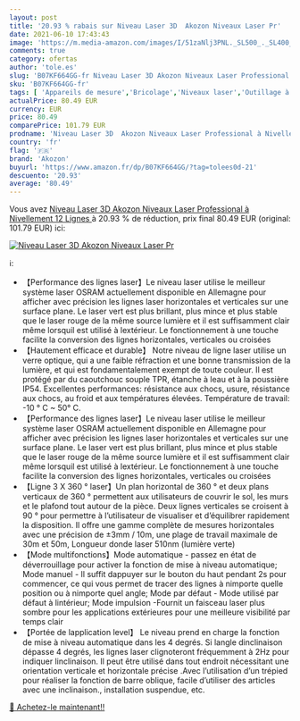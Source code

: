 ```yaml
---
layout: post
title: '20.93 % rabais sur Niveau Laser 3D  Akozon Niveaux Laser Pr'
date: 2021-06-10 17:43:43
image: 'https://m.media-amazon.com/images/I/51zaNlj3PNL._SL500_._SL400_.jpg'
comments: true
category: ofertas
author: 'tole.es'
slug: 'B07KF664GG-fr Niveau Laser 3D Akozon Niveaux Laser Professional à...'
sku: 'B07KF664GG-fr'
tags: [ 'Appareils de mesure','Bricolage','Niveaux laser','Outillage à main et électroportatif','Télémètres laser et accessoires','akozon', ]
actualPrice: 80.49 EUR
currency: EUR
price: 80.49
comparePrice: 101.79 EUR
prodname: 'Niveau Laser 3D  Akozon Niveaux Laser Professional à Nivellement  12 Lignes '
country: 'fr'
flag: '🇫🇷'
brand: 'Akozon'
buyurl: 'https://www.amazon.fr/dp/B07KF664GG/?tag=tolees0d-21'
descuento: '20.93'
average: '80.49'
---
```


Vous avez [Niveau Laser 3D  Akozon Niveaux Laser Professional à Nivellement  12 Lignes ](https://www.amazon.fr/dp/B07KF664GG/?tag=tolees0d-21)  à  20.93 % de réduction, prix final  80.49 EUR (original: 101.79 EUR) ici:

[![Niveau Laser 3D  Akozon Niveaux Laser Pr](https://m.media-amazon.com/images/I/51zaNlj3PNL._SL500_._SL400_.jpg)](https://www.amazon.fr/dp/B07KF664GG/?tag=tolees0d-21)

ℹ️:

- 【Performance des lignes laser】Le niveau laser utilise le meilleur système laser OSRAM actuellement disponible en Allemagne pour afficher avec précision les lignes laser horizontales et verticales sur une surface plane. Le laser vert est plus brillant, plus mince et plus stable que le laser rouge de la même source lumière et il est suffisamment clair même lorsquil est utilisé à lextérieur. Le fonctionnement à une touche facilite la conversion des lignes horizontales, verticales ou croisées
- 【Hautement efficace et durable】 Notre niveau de ligne laser utilise un verre optique, qui a une faible réfraction et une bonne transmission de la lumière, et qui est fondamentalement exempt de toute couleur. Il est protégé par du caoutchouc souple TPR, étanche à leau et à la poussière IP54. Excellentes performances: résistance aux chocs, usure, résistance aux chocs, au froid et aux températures élevées. Température de travail: -10 ° C ~ 50° C.
- 【Performance des lignes laser】Le niveau laser utilise le meilleur système laser OSRAM actuellement disponible en Allemagne pour afficher avec précision les lignes laser horizontales et verticales sur une surface plane. Le laser vert est plus brillant, plus mince et plus stable que le laser rouge de la même source lumière et il est suffisamment clair même lorsquil est utilisé à lextérieur. Le fonctionnement à une touche facilite la conversion des lignes horizontales, verticales ou croisées
- 【Ligne 3 X 360 ° laser】Un plan horizontal de 360 ​​° et deux plans verticaux de 360 ​​° permettent aux utilisateurs de couvrir le sol, les murs et le plafond tout autour de la pièce. Deux lignes verticales se croisent à 90 ° pour permettre à l’utilisateur de visualiser et d’équilibrer rapidement la disposition. Il offre une gamme complète de mesures horizontales avec une précision de ±3mm / 10m, une plage de travail maximale de 30m et 50m, Longueur donde laser 510nm (lumière verte)
- 【Mode multifonctions】Mode automatique - passez en état de déverrouillage pour activer la fonction de mise à niveau automatique; Mode manuel - Il suffit dappuyer sur le bouton du haut pendant 2s pour commencer, ce qui vous permet de tracer des lignes à nimporte quelle position ou à nimporte quel angle; Mode par défaut - Mode utilisé par défaut à lintérieur; Mode impulsion -Fournit un faisceau laser plus sombre pour les applications extérieures pour une meilleure visibilité par temps clair
- 【Portée de lapplication level】 Le niveau prend en charge la fonction de mise à niveau automatique dans les 4 degrés. Si langle dinclinaison dépasse 4 degrés, les lignes laser clignoteront fréquemment à 2Hz pour indiquer linclinaison. Il peut être utilisé dans tout endroit nécessitant une orientation verticale et horizontale précise .Avec l’utilisation d’un trépied pour réaliser la fonction de barre oblique, facile d’utiliser des articles avec une inclinaison., installation suspendue, etc.

[🛒 Achetez-le maintenant!!](https://www.amazon.fr/dp/B07KF664GG/?tag=tolees0d-21)
